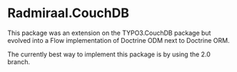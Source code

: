 Radmiraal.CouchDB
=================

This package was an extension on the TYPO3.CouchDB package
but evolved into a Flow implementation of Doctrine ODM
next to Doctrine ORM.

The currently best way to implement this package is by
using the 2.0 branch.
